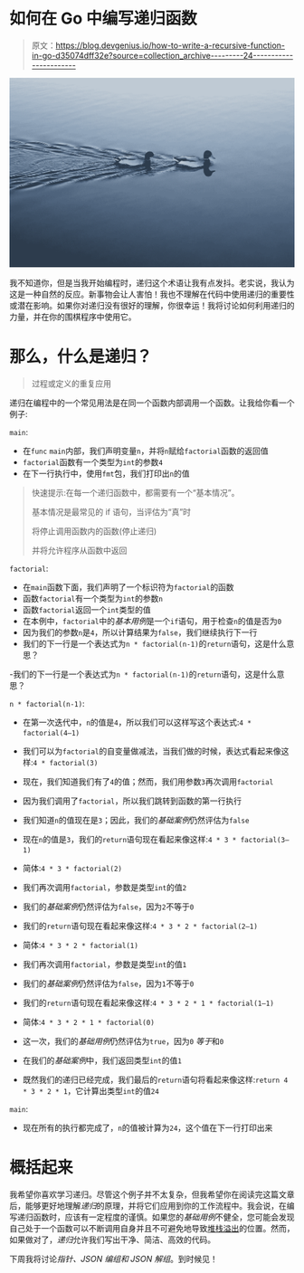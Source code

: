 # 如何在 Go 中编写递归函数

> 原文：<https://blog.devgenius.io/how-to-write-a-recursive-function-in-go-d35074dff32e?source=collection_archive---------24----------------------->

![](img/2a37743f3164eba18d6066d5244a4071.png)

我不知道你，但是当我开始编程时，递归这个术语让我有点发抖。老实说，我认为这是一种自然的反应。新事物会让人害怕！我也不理解在代码中使用递归的重要性或潜在影响。如果你对递归没有很好的理解，你很幸运！我将讨论如何利用递归的力量，并在你的围棋程序中使用它。

# 那么，什么是递归？

> 过程或定义的重复应用

递归在编程中的一个常见用法是在同一个函数内部调用一个函数。让我给你看一个例子:

`main`:

*   在`func` `main`内部，我们声明变量`n`，并将`n`赋给`factorial`函数的返回值
*   `factorial`函数有一个类型为`int`的参数`4`
*   在下一行执行中，使用`fmt`包，我们打印出`n`的值

> 快速提示:在每一个递归函数中，都需要有一个“基本情况”。
> 
> 基本情况是最常见的 if 语句，当评估为“真”时
> 
> 将停止调用函数内的函数(停止递归)
> 
> 并将允许程序从函数中返回

`factorial`:

*   在`main`函数下面，我们声明了一个标识符为`factorial`的函数
*   函数`factorial`有一个类型为`int`的参数`n`
*   函数`factorial`返回一个`int`类型的值
*   在本例中，`factorial`中的*基本用例*是一个`if`语句，用于检查`n`的值是否为`0`
*   因为我们的参数`n`是`4`，所以计算结果为`false`，我们继续执行下一行
*   我们的下一行是一个表达式为`n * factorial(n-1)`的`return`语句，这是什么意思？

-我们的下一行是一个表达式为`n * factorial(n-1)`的`return`语句，这是什么意思？

`n * factorial(n-1)`:

*   在第一次迭代中，`n`的值是`4`，所以我们可以这样写这个表达式:`4 * factorial(4–1)`
*   我们可以为`factorial`的自变量做减法，当我们做的时候，表达式看起来像这样:`4 * factorial(3)`
*   现在，我们知道我们有了`4`的值；然而，我们用参数`3`再次调用`factorial`
*   因为我们调用了`factorial`，所以我们跳转到函数的第一行执行

*   我们知道`n`的值现在是`3`；因此，我们的*基础案例*仍然评估为`false`
*   现在`n`的值是`3`，我们的`return`语句现在看起来像这样:`4 * 3 * factorial(3–1)`
*   简体:`4 * 3 * factorial(2)`
*   我们再次调用`factorial`，参数是类型`int`的值`2`

*   我们的*基础案例*仍然评估为`false`，因为`2`不等于`0`
*   我们的`return`语句现在看起来像这样:`4 * 3 * 2 * factorial(2–1)`
*   简体:`4 * 3 * 2 * factorial(1)`
*   我们再次调用`factorial`，参数是类型`int`的值`1`

*   我们的*基础案例*仍然评估为`false`，因为`1`不等于`0`
*   我们的`return`语句现在看起来像这样:`4 * 3 * 2 * 1 * factorial(1–1)`
*   简体:`4 * 3 * 2 * 1 * factorial(0)`

*   这一次，我们的*基础用例*仍然评估为`true`，因为`0` *等于*和`0`
*   在我们的*基础案例*中，我们返回类型`int`的值`1`
*   既然我们的递归已经完成，我们最后的`return`语句将看起来像这样:`return 4 * 3 * 2 * 1`，它计算出类型`int`的值`24`

`main`:

*   现在所有的执行都完成了，`n`的值被计算为`24`，这个值在下一行打印出来

# 概括起来

我希望你喜欢学习递归。尽管这个例子并不太复杂，但我希望你在阅读完这篇文章后，能够更好地理解*递归*的原理，并将它们应用到你的工作流程中。我会说，在编写递归函数时，应该有一定程度的谨慎。如果您的*基础用例*不健全，您可能会发现自己处于一个函数可以不断调用自身并且不可避免地导致[堆栈溢出](https://en.wikipedia.org/wiki/Stack_overflow)的位置。然而，如果做对了，*递归*允许我们写出干净、简洁、高效的代码。

下周我将讨论*指针、JSON 编组和 JSON 解组*。到时候见！